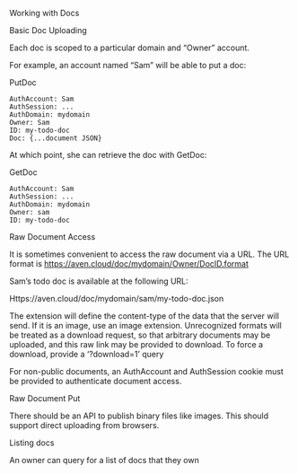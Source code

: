 Working with Docs

Basic Doc Uploading

Each doc is scoped to a particular domain and “Owner” account.

For example, an account named “Sam” will be able to put a doc:

PutDoc

    AuthAccount: Sam
    AuthSession: ...
    AuthDomain: mydomain
    Owner: Sam
    ID: my-todo-doc
    Doc: {...document JSON}



At which point, she can retrieve the doc with GetDoc:


GetDoc

    AuthAccount: Sam
    AuthSession: ...
    AuthDomain: mydomain
    Owner: sam
    ID: my-todo-doc



Raw Document Access

It is sometimes convenient to access the raw document via a URL. The URL format is https://aven.cloud/doc/mydomain/Owner/DocID.format

Sam’s todo doc is available at the following URL:

Https://aven.cloud/doc/mydomain/sam/my-todo-doc.json

The extension will define the content-type of the data that the server will send. If it is an image, use an image extension. Unrecognized formats will be treated as a download request, so that arbitrary documents may be uploaded, and this raw link may be provided to download. To force a download, provide a ‘?download=1’ query

For non-public documents, an AuthAccount and AuthSession cookie must be provided to authenticate document access.

Raw Document Put

There should be an API to publish binary files like images. This should support direct uploading from browsers.

Listing docs

An owner can query for a list of docs that they own
